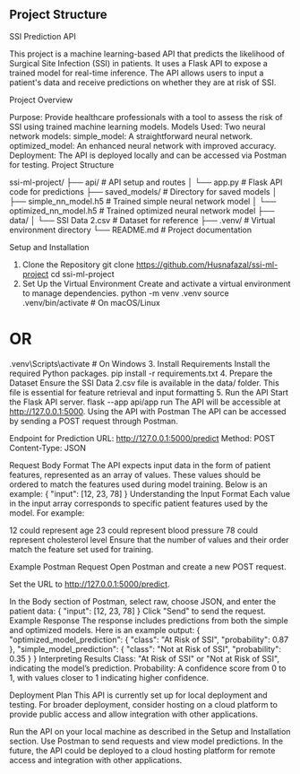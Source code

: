 

## Project Structure

SSI Prediction API

This project is a machine learning-based API that predicts the likelihood of Surgical Site Infection (SSI) in patients. It uses a Flask API to expose a trained model for real-time inference. The API allows users to input a patient's data and receive predictions on whether they are at risk of SSI.

Project Overview

Purpose: Provide healthcare professionals with a tool to assess the risk of SSI using trained machine learning models.
Models Used: Two neural network models:
simple_model: A straightforward neural network.
optimized_model: An enhanced neural network with improved accuracy.
Deployment: The API is deployed locally and can be accessed via Postman for testing.
Project Structure

ssi-ml-project/
├── api/                              # API setup and routes
│   └── app.py                        # Flask API code for predictions
├── saved_models/                     # Directory for saved models
│   ├── simple_nn_model.h5            # Trained simple neural network model
│   └── optimized_nn_model.h5         # Trained optimized neural network model
├── data/
│   └── SSI Data 2.csv                # Dataset for reference
├── .venv/                            # Virtual environment directory
└── README.md                         # Project documentation

Setup and Installation

1. Clone the Repository
git clone https://github.com/Husnafazal/ssi-ml-project
cd ssi-ml-project
2. Set Up the Virtual Environment
Create and activate a virtual environment to manage dependencies.
python -m venv .venv
source .venv/bin/activate  # On macOS/Linux
# OR
.venv\Scripts\activate     # On Windows
3. Install Requirements
Install the required Python packages.
pip install -r requirements.txt
4. Prepare the Dataset
Ensure the SSI Data 2.csv file is available in the data/ folder. This file is essential for feature retrieval and input formatting
5. Run the API
Start the Flask API server.
flask --app api/app run
The API will be accessible at http://127.0.0.1:5000.
Using the API with Postman
The API can be accessed by sending a POST request through Postman.

Endpoint for Prediction
URL: http://127.0.0.1:5000/predict
Method: POST
Content-Type: JSON

Request Body Format
The API expects input data in the form of patient features, represented as an array of values. These values should be ordered to match the features used during model training. Below is an example:
{
  "input": [12, 23, 78]
}
Understanding the Input Format
Each value in the input array corresponds to specific patient features used by the model. For example:

12 could represent age
23 could represent blood pressure
78 could represent cholesterol level
Ensure that the number of values and their order match the feature set used for training.

Example Postman Request
Open Postman and create a new POST request.

Set the URL to http://127.0.0.1:5000/predict.

In the Body section of Postman, select raw, choose JSON, and enter the patient data:
{
  "input": [12, 23, 78]
}
Click "Send" to send the request.
Example Response
The response includes predictions from both the simple and optimized models. Here is an example output:
{
  "optimized_model_prediction": {
    "class": "At Risk of SSI",
    "probability": 0.87
  },
  "simple_model_prediction": {
    "class": "Not at Risk of SSI",
    "probability": 0.35
  }
}
Interpreting Results
Class: "At Risk of SSI" or "Not at Risk of SSI", indicating the model’s prediction.
Probability: A confidence score from 0 to 1, with values closer to 1 indicating higher confidence.


Deployment Plan
This API is currently set up for local deployment and testing. For broader deployment, consider hosting on a cloud platform to provide public access and allow integration with other applications.


Run the API on your local machine as described in the Setup and Installation section.
Use Postman to send requests and view model predictions.
In the future, the API could be deployed to a cloud hosting platform for remote access and integration with other applications.
